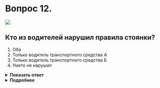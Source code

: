 # Вопрос 12.

![](https://s.drom.ru/i24228/pdd/tickets/2016/1543885452.jpg)

## Кто из водителей нарушил правила стоянки?

1. Оба
2. Только водитель транспортного средства А
3. Только водитель транспортного средства Б
4. Никто не нарушил

<details>
<summary><b>Показать ответ</b></summary>
Правильный ответ: 1
</details>
<details>
<summary><b>Подробнее</b></summary>
Стоянка запрещается ближе 50 м от железнодорожных переездов. Оба водителя являются нарушителями, так как расстояние меньше требуемого.
(Пункт 12.5 ПДД)
</details>